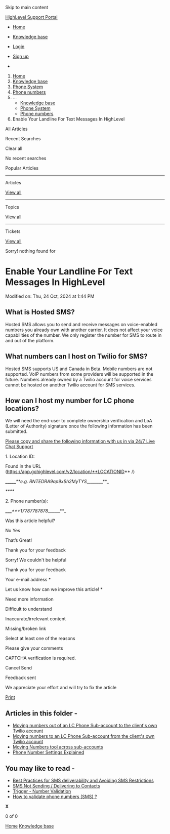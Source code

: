 Skip to main content

[ HighLevel Support Portal ](https://help.gohighlevel.com)

  * [ Home ](/support/home)
  * [ Knowledge base ](/support/solutions)

  * [Login](/support/login)
  * [Sign up](/support/signup)
  * 

  1. [Home](/support/home)
  2. [Knowledge base](/support/solutions)
  3. [Phone System](/support/solutions/48000415161)
  4. [Phone numbers](/support/solutions/folders/48000691614)
  5. ... 
     * [Knowledge base](/support/solutions)
     * [Phone System](/support/solutions/48000415161)
     * [Phone numbers](/support/solutions/folders/48000691614)
  6. Enable Your Landline For Text Messages In HighLevel

All  Articles 

Recent Searches

Clear all

No recent searches

Popular Articles

* * *

Articles

[View all](/support/search/solutions)

* * *

Topics

[View all](/support/search/topics)

* * *

Tickets

[View all](/support/search/tickets)

Sorry! nothing found for   

# Enable Your Landline For Text Messages In HighLevel

Modified on: Thu, 24 Oct, 2024 at 1:44 PM

## What is Hosted SMS?

Hosted SMS allows you to send and receive messages on voice-enabled numbers you already own with another carrier. It does not affect your voice capabilities of the number. We only register the number for SMS to route in and out of the platform.

## What numbers can I host on Twilio for SMS?

Hosted SMS supports US and Canada in Beta. Mobile numbers are not supported. VoIP numbers from some providers will be supported in the future. Numbers already owned by a Twilio account for voice services cannot be hosted on another Twilio account for SMS services.

## How can I host my number for **LC phone locations**?

We will need the end-user to complete ownership verification and LoA (Letter of Authority) signature once the following information has been submitted. [](https://help.gohighlevel.com/support/solutions/articles/48001204857-ways-to-get-highlevel-support-24-)

[Please copy and share the following information with us in via 24/7 Live Chat Support](https://help.gohighlevel.com/support/solutions/articles/155000000969-support-chat-widget-upgrade-live-24-7-highlevel-chat-support-just-got-better-)

1\. Location ID:

Found in the URL (https://app.gohighlevel.com/v2/location/**LOCATIONID** /)

**_____**_**e.g. RNTEDRA9ap9xSh2MyTYS_________**_

_****_

2\. Phone number(s):  

**___**_**+17787787878_______**_

Was this article helpful?

No  Yes 

That’s Great!

Thank you for your feedback

Sorry! We couldn't be helpful

Thank you for your feedback

Your e-mail address *

Let us know how can we improve this article! *

Need more information 

Difficult to understand 

Inaccurate/irrelevant content 

Missing/broken link 

Select at least one of the reasons 

Please give your comments 

CAPTCHA verification is required. 

Cancel  Send 

Feedback sent

We appreciate your effort and will try to fix the article

[Print](javascript:print\(\))

## Articles in this folder -

  * [Moving numbers out of an LC Phone Sub-account to the client's own Twilio account](/support/solutions/articles/48001240107-moving-numbers-out-of-an-lc-phone-sub-account-to-the-client-s-own-twilio-account)
  * [Moving numbers to an LC Phone Sub-account from the client's own Twilio account](/support/solutions/articles/48001240108-moving-numbers-to-an-lc-phone-sub-account-from-the-client-s-own-twilio-account)
  * [Moving Numbers tool across sub-accounts](/support/solutions/articles/48001203968-moving-numbers-tool-across-sub-accounts)
  * [Phone Number Settings Explained](/support/solutions/articles/48001229976-phone-number-settings-explained)

## You may like to read -

  * [Best Practices for SMS deliverability and Avoiding SMS Restrictions](/support/solutions/articles/155000000079-best-practices-for-sms-deliverability-and-avoiding-sms-restrictions)
  * [SMS Not Sending / Delivering to Contacts](/support/solutions/articles/48000981696-sms-not-sending-delivering-to-contacts)
  * [Trigger - Number Validation](/support/solutions/articles/155000003163-trigger-number-validation)
  * [How to validate phone numbers (SMS) ?](/support/solutions/articles/48001153968-how-to-validate-phone-numbers-sms-)

**X**

0 of 0 []()

[Home](/support/home) [Knowledge base](/support/solutions)
